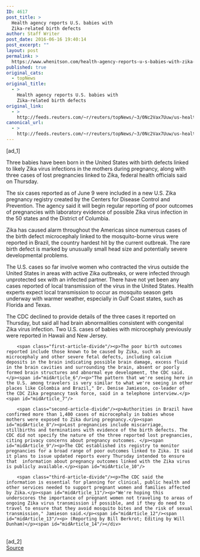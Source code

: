 ```yaml
---
ID: 4617
post_title: >
  Health agency reports U.S. babies with
  Zika-related birth defects
author: Staff Writer
post_date: 2016-06-16 19:40:14
post_excerpt: ""
layout: post
permalink: >
  https://www.whenitson.com/health-agency-reports-u-s-babies-with-zika-related-birth-defects/
published: true
original_cats:
  - topNews
original_title:
  - >
    Health agency reports U.S. babies with
    Zika-related birth defects
original_link:
  - >
    http://feeds.reuters.com/~r/reuters/topNews/~3/0Nc2Vax7Uuw/us-health-zika-usa-idUSKCN0Z22DL
canonical_url:
  - >
    http://feeds.reuters.com/~r/reuters/topNews/~3/0Nc2Vax7Uuw/us-health-zika-usa-idUSKCN0Z22DL
---
```

 [ad_1]
<br><div id="articleText">
<span id="midArticle_start"/>

<span id="midArticle_0"/><span class="focusParagraph" readability="6"><p><span class="articleLocatio&lt;/span&gt;n">Three babies have been born in the United States with birth defects linked to likely Zika virus infections in the mothers during pregnancy, along with three cases of lost pregnancies linked to Zika, federal health officials said on Thursday.</span></p></span><span id="midArticle_1"/><p>The six cases reported as of June 9 were included in a new U.S. Zika pregnancy registry created by the Centers for Disease Control and Prevention. The agency said it will begin regular reporting of poor outcomes of pregnancies with laboratory evidence of possible Zika virus infection in the 50 states and the District of Columbia.</p><span id="midArticle_2"/><p>Zika has caused alarm throughout the Americas since numerous cases of the birth defect microcephaly linked to the mosquito-borne virus were reported in Brazil, the country hardest hit by the current outbreak. The rare birth defect is marked by unusually small head size and potentially severe developmental problems.</p><span id="midArticle_3"/><p>The U.S. cases so far involve women who contracted the virus outside the United States in areas with active Zika outbreaks, or were infected through unprotected sex with an infected partner. There have not yet been any cases reported of local transmission of the virus in the United States. Health experts expect local transmission to occur as mosquito season gets underway with warmer weather, especially in Gulf Coast states, such as Florida and Texas.</p><span id="midArticle_4"/><p>The CDC declined to provide details of the three cases it reported on Thursday, but said all had brain abnormalities consistent with congenital Zika virus infection. Two U.S. cases of babies with microcephaly previously were reported in Hawaii and New Jersey.</p><span id="midArticle_5"/>
        
        <span class="first-article-divide"/><p>The poor birth outcomes reported include those known to be caused by Zika, such as microcephaly and other severe fetal defects, including calcium deposits in the brain indicating possible brain damage, excess fluid in the brain cavities and surrounding the brain, absent or poorly formed brain structures and abnormal eye development, the CDC said.</p><span id="midArticle_6"/><p>"The pattern that we're seeing here in the U.S. among travelers is very similar to what we're seeing in other places like Colombia and Brazil," Dr. Denise Jamieson, co-leader of the CDC Zika pregnancy task force, said in a telephone interview.</p><span id="midArticle_7"/>
        
        <span class="second-article-divide"/><p>Authorities in Brazil have confirmed more than 1,400 cases of microcephaly in babies whose mothers were exposed to Zika during pregnancy.</p><span id="midArticle_8"/><p>Lost pregnancies include miscarriage, stillbirths and terminations with evidence of the birth defects. The CDC did not specify the nature of the three reported lost pregnancies, citing privacy concerns about pregnancy outcomes. </p><span id="midArticle_9"/><p>The CDC established its registry to monitor pregnancies for a broad range of poor outcomes linked to Zika. It said it plans to issue updated reports every Thursday intended to ensure that  information about pregnancy outcomes linked with the Zika virus is publicly available.</p><span id="midArticle_10"/>
        
        <span class="third-article-divide"/><p>The CDC said the information is essential for planning for clinical, public health and other services needed to support pregnant women and families affected by Zika.</p><span id="midArticle_11"/><p>"We're hoping this underscores the importance of pregnant women not traveling to areas of ongoing Zika virus transmission if possible, and if they do need to travel to ensure that they avoid mosquito bites and the risk of sexual transmission," Jamieson said.</p><span id="midArticle_12"/><span id="midArticle_13"/><p> (Reporting by Bill Berkrot; Editing by Will Dunham)</p><span id="midArticle_14"/></div>
<br>[ad_2]
<br><a href="http://feeds.reuters.com/~r/reuters/topNews/~3/0Nc2Vax7Uuw/us-health-zika-usa-idUSKCN0Z22DL">Source </a>
